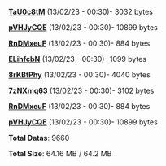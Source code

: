 [**TaU0c8tM**](/data/TaU0c8tM.txt) (13/02/23 - 00:30)- 3032 bytes

[**pVHJyCQE**](/data/pVHJyCQE.txt) (13/02/23 - 00:30)- 10899 bytes

[**RnDMxeuF**](/data/RnDMxeuF.txt) (13/02/23 - 00:30)- 884 bytes

[**ELihfcbN**](/data/ELihfcbN.txt) (13/02/23 - 00:30)- 1099 bytes

[**8rKBtPhy**](/data/8rKBtPhy.txt) (13/02/23 - 00:30)- 4040 bytes

[**7zNXmq63**](/data/7zNXmq63.txt) (13/02/23 - 00:30)- 3102 bytes

[**RnDMxeuF**](/data/RnDMxeuF.txt) (13/02/23 - 00:30)- 884 bytes

[**pVHJyCQE**](/data/pVHJyCQE.txt) (13/02/23 - 00:30)- 10899 bytes

**Total Datas**: 9660

**Total Size**: 64.16 MB / 64.2 MB
